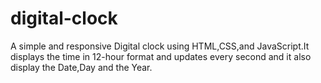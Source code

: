 # digital-clock
A simple and responsive Digital clock using HTML,CSS,and JavaScript.It displays the time in 12-hour format and updates every second and it also display the Date,Day and the Year.
